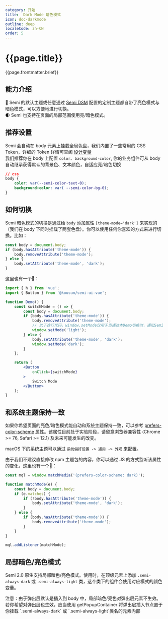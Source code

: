 ```yaml
---
category: 开始
title:  Dark Mode 暗色模式
icon: doc-darkmode
outline: deep
localeCode: zh-CN
order: 5
---
```


<script setup>

import { useData } from 'vitepress';


import DarkDemo from './demo/darkDemo';
import Test from './demo/test';


const modules = import.meta.glob('./demo/*.tsx', { query: '?raw', import: 'default', eager: true });
const { site, theme, page, frontmatter } = useData()
</script>

# {{page.title}}

{{page.frontmatter.brief}}
## 能力介绍

🤩 Semi 的默认主题或任意通过 [Semi DSM]() 配置的定制主题都自带了亮色模式与暗色模式，可以方便地进行切换。  
🌒 Semi 也支持在页面的局部范围使用亮/暗色模式。

## 推荐设置
Semi 会自动在 body 元素上挂载全局色盘，我们内置了一些常用的 CSS Token，详细的 Token 详情可查阅 [设计变量]()  
我们推荐你在 body 上配置 `color`、`background-color`, 你的业务组件可从 body 自动继承获得默认的背景色、文本颜色，自适应亮/暗色切换

```css
// css
body {
    color: var(--semi-color-text-0);
    background-color: var( --semi-color-bg-0);
}
```

## 如何切换
Semi 暗色模式的切换是通过给 `body` 添加属性 `[theme-mode='dark']` 来实现的（我们在 body 下同时挂载了两套色盘）。你可以使用任何你喜欢的方式来进行切换。比如：
```jsx
const body = document.body;
if (body.hasAttribute('theme-mode')) {
    body.removeAttribute('theme-mode');
} else {
    body.setAttribute('theme-mode', 'dark');
}
```

这里也有一个🌰：
```jsx live=true
import { h } from 'vue';
import { Button } from '@kousum/semi-ui-vue';

function Demo() {
    const switchMode = () => {
        const body = document.body;
        if (body.hasAttribute('theme-mode')) {
            body.removeAttribute('theme-mode');
            // 以下这行代码，window.setMode仅用于当通过本Demo切换时，通知Semi官网Header记录更新当前模式（只用于演示）。在您的代码里无需存在。
            window.setMode('light');
        } else {
            body.setAttribute('theme-mode', 'dark');
            window.setMode('dark');
        }
    };

    return (
        <Button
            onClick={switchMode}
        >
            Switch Mode
        </Button>
    );
}
```

## 和系统主题保持一致

如果你希望页面的亮色/暗色模式能自动和系统主题保持一致，可以参考 [prefers-color-scheme](https://developer.mozilla.org/en-US/docs/Web/CSS/@media/prefers-color-scheme) 属性。该属性目前处于实验阶段，请留意浏览器兼容性 (Chrome >= 76, Safari >= 12.1) 及未来可能发生的改变。

macOS 下的系统主题可以通过 `系统偏好设置 -> 通用 -> 外观` 来配置。

由于我们不建议直接修改 npm 主题包的内容，你可以通过 JS 的方式监听该属性的变化，这里也有一个🌰：
```jsx
const mql = window.matchMedia('(prefers-color-scheme: dark)');

function matchMode(e) {
    const body = document.body;
    if (e.matches) {
        if (!body.hasAttribute('theme-mode')) {
            body.setAttribute('theme-mode', 'dark');
        }
    } else {
        if (body.hasAttribute('theme-mode')) {
            body.removeAttribute('theme-mode');
        }
    }
}

mql.addListener(matchMode);
```

## 局部暗色/亮色模式

Semi 2.0 原生支持局部暗色/亮色模式。使用时，在顶级元素上添加 `.semi-always-dark` 或 `.semi-always-light` 类，这个类下的组件会使用对应模式的颜色变量。

<Notice>
    注意：由于弹出层默认是插入到 body 中，局部暗色/亮色对弹出层元素不生效。若你希望对弹出层也生效，应当使用 getPopupContainer 将弹出层插入节点置于你挂载 `.semi-always-dark` 或 `.semi-always-light`类名的元素内部
</Notice>

<div style="width: 100%;height: 2200px;">
<LiveCode layout="vertical" :files="{'src/darkDemo.tsx':modules['./demo/darkDemo.tsx']}" />
</div>
